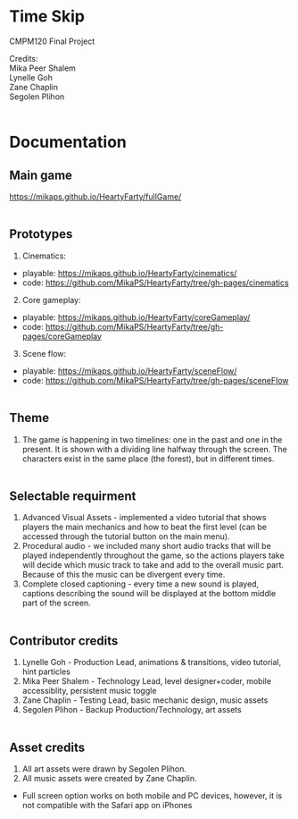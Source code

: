 # Time Skip
CMPM120 Final Project

Credits: <br>
Mika Peer Shalem <br>
Lynelle Goh <br>
Zane Chaplin <br>
Segolen Plihon <br> <br>

# Documentation
## Main game
https://mikaps.github.io/HeartyFarty/fullGame/
<br> <br>

## Prototypes
1. Cinematics: <br>
- playable: https://mikaps.github.io/HeartyFarty/cinematics/
- code: https://github.com/MikaPS/HeartyFarty/tree/gh-pages/cinematics <br>

2. Core gameplay: <br>
- playable: https://mikaps.github.io/HeartyFarty/coreGameplay/
- code: https://github.com/MikaPS/HeartyFarty/tree/gh-pages/coreGameplay <br>

3. Scene flow: <br>
- playable: https://mikaps.github.io/HeartyFarty/sceneFlow/
- code: https://github.com/MikaPS/HeartyFarty/tree/gh-pages/sceneFlow <br><br>

## Theme
1. The game is happening in two timelines: one in the past and one in the present. It is shown with a dividing line halfway through the screen. The characters exist in the same place (the forest), but in different times. <br><br>

## Selectable requirment
1. Advanced Visual Assets - implemented a video tutorial that shows players the main mechanics and how to beat the first level (can be accessed through the tutorial button on the main menu). <br>
2. Procedural audio - we included many short audio tracks that will be played independently throughout the game, so the actions players take will decide which music track to take and add to the overall music part. Because of this the music can be divergent every time. <br>
3. Complete closed captioning - every time a new sound is played, captions describing the sound will be displayed at the bottom middle part of the screen. <br><br>

## Contributor credits
1. Lynelle Goh - Production Lead, animations & transitions, video tutorial, hint particles <br>
2. Mika Peer Shalem - Technology Lead, level designer+coder, mobile accessiblity, persistent music toggle <br>
3. Zane Chaplin - Testing Lead, basic mechanic design, music assets <br>
4. Segolen Plihon - Backup Production/Technology, art assets <br> <br>


## Asset credits
1. All art assets were drawn by Segolen Plihon.
2. All music assets were created by Zane Chaplin.

* Full screen option works on both mobile and PC devices, however, it is not compatible with the Safari app on iPhones
